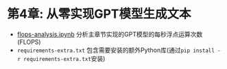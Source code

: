 # 第4章: 从零实现GPT模型生成文本

- [flops-analysis.ipynb](flops-analysis.ipynb) 分析主章节实现的GPT模型的每秒浮点运算次数(FLOPS)
- `requirements-extra.txt` 包含需要安装的额外Python库(通过`pip install -r requirements-extra.txt`安装)

